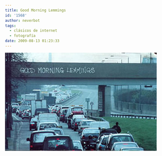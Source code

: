 ```yaml
---
title: Good Morning Lemmings
id: '1568'
author: neverbot
tags:
  - clásicos de internet
  - fotografía
date: 2009-08-13 01:23:33
---
```


![Good morning lemmings](./good-morning-lemmings/Good-morning-lemmings.jpg "Good morning lemmings")